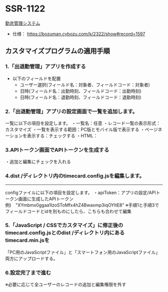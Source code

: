 # SSR-1122
[勤怠管理システム](https://bozuman.cybozu.com/k/23175/show#record=1122)
* 仕様： https://bozuman.cybozu.com/k/2322/show#record=1597

## カスタマイズプログラムの適用手順

### 1.「出退勤管理」アプリを作成する
  * 以下のフィールドを配置
    * ユーザー選択(フィールド名：対象者、フィールドコード：対象者)
    * 日時(フィールド名：出勤時刻、フィールドコード：出勤時刻)
    * 日時(フィールド名：退勤時刻、フィールドコード：退勤時刻)

### 2.「出退勤管理」アプリの設定画面で一覧を追加します。
一覧に以下の項目を設定します。
・一覧名：任意
・レコード一覧の表示形式：カスタマイズ
・一覧を表示する範囲：PC版とモバイル版で表示する
・ページネーションを表示する：チェックする
・HTML：<div id="space"></div>

### 3.APIトークン画面でAPIトークンを生成する
  ・追加と編集にチェックを入れる

### 4.dist /ディレクトリ内のtimecard.config.jsを編集します。
----------------------
configファイルに以下の項目を設定します。
・apiToken：アプリの設定/APIトークン画面に生成したAPIトークン
 例)　"XYmbmx0ggaa1IzoSToMfx4hZ4Bwaxmp3iqOYItE8"
※手順1と手順3でフィールドコードとidを別ものにしたら、こちらも合わせて編集

### 5.「JavaScript / CSSでカスタマイズ」に修正後のtimecard.config.jsとのdist /ディレクトリ内にあるtimecard.min.jsを
「PC用のJavaScriptファイル」と「スマートフォン用のJavaScriptファイル」両方にアップロードする。

### 6.設定完了まで進む

※必要に応じて全ユーザーのレコードの追加と編集権限を外す